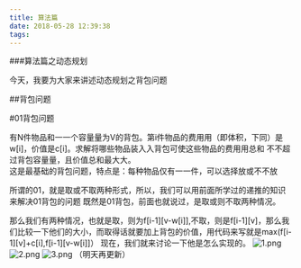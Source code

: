 ```yaml
---
title: 算法篇
date: 2018-05-28 12:39:38
tags:
---
```



###算法篇之动态规划

今天，我要为大家来讲述动态规划之背包问题

##背包问题

#01背包问题

有N件物品和⼀一个容量量为V的背包。第i件物品的费⽤用（即体积，下同）是 w[i]，价值是c[i]。求解将哪些物品装⼊入背包可使这些物品的费⽤用总和 不不超过背包容量量，且价值总和最⼤大。		
这是最基础的背包问题，特点是：每种物品仅有⼀一件，可以选择放或不不放

所谓的01，就是取或不取两种形式，所以，我们可以用前面所学过的递推的知识来解决01背包的问题
既然是01背包，前面也就说过，是取或则不取两种情况。

那么我们有两种情况，也就是取，则为f[i-1][v-w[i]],不取，则是f[i-1][v]，那么我们比较一下他们的大小，而取得话就要加上背包的价值，用代码来写就是max(f[i-1][v]+c[i],f[i-1][v-w[i]]）
现在，我们就来讨论一下他是怎么实现的。
![1.png](http://www.wailian.work/images/2018/06/07/1.png)
![2.png](http://www.wailian.work/images/2018/06/07/2.png)
![3.png](http://www.wailian.work/images/2018/06/07/3.png)
（明天再更新）
